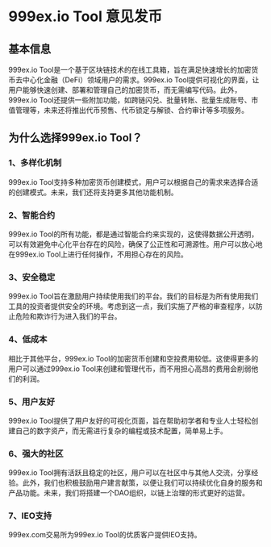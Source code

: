 # 999ex.io Tool 意见发币

## 基本信息

999ex.io Tool是一个基于区块链技术的在线工具箱，旨在满足快速增长的加密货币去中心化金融（DeFi）领域用户的需求。999ex.io Tool提供可视化的界面，让用户能够快速创建、部署和管理自己的加密货币，而无需编写代码。此外，999ex.io Tool还提供一些附加功能，如跨链闪兑、批量转账、批量生成账号、市值管理等，未来还将推出代币预售、代币锁定与解锁、合约审计等多项服务。

## **为什么选择999ex.io Tool？**


### 1、多样化机制

999ex.io Tool支持多种加密货币创建模式，用户可以根据自己的需求来选择合适的创建模式。未来，我们还将支持更多其他功能机制。

### 2、智能合约

999ex.io Tool的所有功能，都是通过智能合约来实现的，这使得数据公开透明，可以有效避免中心化平台存在的风险，确保了公正性和可溯源性。用户可以放心地在999ex.io Tool上进行任何操作，不用担心存在的风险。

### 3、安全稳定

999ex.io Tool旨在激励用户持续使用我们的平台。我们的目标是为所有使用我们工具的投资者提供安全的环境。考虑到这一点，我们实施了严格的审查程序，以防止危险和欺诈行为进入我们的平台。

### 4、低成本

相比于其他平台，999ex.io Tool的加密货币创建和空投费用较低。这使得更多的用户可以通过999ex.io Tool来创建和管理代币，而不用担心高昂的费用会削弱他们的利润。 

### 5、用户友好

999ex.io Tool提供了用户友好的可视化页面，旨在帮助初学者和专业人士轻松创建自己的数字资产，而无需进行复杂的编程或技术配置，简单易上手。

### 6、强大的社区

999ex.io Tool拥有活跃且稳定的社区，用户可以在社区中与其他人交流，分享经验。此外，我们也积极鼓励用户建言献策，以便让我们可以持续优化自身的服务和产品功能。未来，我们将搭建一个DAO组织，以链上治理的形式更好的运营。

### 7、IEO支持

999ex.com交易所为999ex.io Tool的优质客户提供IEO支持。
